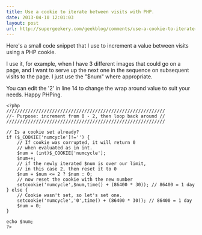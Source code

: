 ```yaml
---
title: Use a cookie to iterate between visits with PHP.
date: 2013-04-10 12:01:03
layout: post
url: http://supergeekery.com/geekblog/comments/use-a-cookie-to-iterate-between-visits-with-php
---
```

Here's a small code snippet that I use to increment a value between visits using a PHP cookie.

I use it, for example, when I have 3 different images that could go on a page, and I want to serve up the next one in the sequence on subsequent visits to the page. I just use the "$num" where appropriate.

You can edit the '2' in line 14 to change the wrap around value to suit your needs. Happy PHPing.

	<?php
	///////////////////////////////////////////////////////////
	//- Purpose: increment from 0 - 2, then loop back around //
	///////////////////////////////////////////////////////////

	// Is a cookie set already?
	if ($_COOKIE['numcycle']!='') {
		// If cookie was corrupted, it will return 0
		// when evaluated as in int.
		$num = (int)$_COOKIE['numcycle'];
		$num++;
		// if the newly iterated $num is over our limit,
		// in this case 2, then reset it to 0
		$num = $num <= 2 ? $num : 0;
		// now reset the cookie with the new number
		setcookie('numcycle',$num,time() + (86400 * 30)); // 86400 = 1 day
	} else {
		// Cookie wasn't set, so let's set one.
		setcookie('numcycle','0',time() + (86400 * 30)); // 86400 = 1 day
		$num = 0;
	}

	echo $num;
	?>